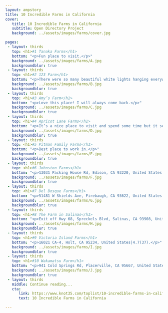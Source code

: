 ```yaml
---
layout: ampstory
title: 10 Incredible Farms in California
cover:
   title: 10 Incredible Farms in California
   subtitle: Open Directory Project
   background: ../assets/images/farms/cover.jpg

pages: 
 - layout: thirds
   top: <h1>#1 Tanaka Farms</h1>
   bottom: "<p>Fun place to visit.</p>"
   background: ../assets/images/farms/A.jpg
   backgroundblur: true   
 - layout: thirds
   top: <h1>#2 123 Farm</h1>
   bottom: "<p>There were so many beautiful white lights hanging everywere!.</p>"
   background: ../assets/images/farms/B.jpg
   backgroundblur: true  
 - layout: thirds
   top: <h1>#3 Amy’s Farm</h1>
   bottom: "<p>Love this place! I will always come back.</p>"
   background: ../assets/images/farms/C.jpg
   backgroundblur: true
 - layout: thirds
   top: <h1>#4 Apricot Lane Farms</h1>
   bottom: "<p>It’s a nice place to visit and spend some time but it seemed lacking.</p>"
   background: ../assets/images/farms/D.jpg
   backgroundblur: true  
 - layout: thirds
   top: <h1>#5 Pitman Family Farms</h1>
   bottom: "<p>Best place to work in.</p>"
   background: ../assets/images/farms/E.jpg
   backgroundblur: true  
 - layout: thirds
   top: <h1>#6 Johnston Farms</h1>
   bottom: "<p>13031 Packing House Rd, Edison, CA 93220, United States|4.7(77).</p>"
   background: ../assets/images/farms/F.jpg
   backgroundblur: true  
 - layout: thirds
   top: <h1>#7 Del Bosque Farms</h1>
   bottom: "<p>51481 W Shields Ave, Firebaugh, CA 93622, United States|4.4(59).</p>"
   background: ../assets/images/farms/G.jpg
   backgroundblur: true 
 - layout: thirds
   top: <h1>#8 The Farm in Salinas</h1>
   bottom: "<p>Exit off Hwy 68, Spreckels Blvd, Salinas, CA 93908, United States|4.6(52).</p>"
   background: ../assets/images/farms/H.jpg
   backgroundblur: true 
 - layout: thirds
   top: <h1>#9 Victoria Island Farms</h1>
   bottom: "<p>16021 CA-4, Holt, CA 95234, United States|4.7(37).</p>"
   background: ../assets/images/farms/I.jpg
   backgroundblur: true 
 - layout: thirds
   top: <h1>#10 Wakamatsu Farm</h1>
   bottom: "<p>941 Cold Springs Rd, Placerville, CA 95667, United States|4.8(37).</p>"
   background: ../assets/images/farms/J.jpg
   backgroundblur: true   
 - layout: thirds
   middle: Continue reading...
   cta:
      link: https://www.knot35.com/toplist/10-incredible-farms-in-california-you-need-to-visit/
      text: 10 Incredible Farms in California
      
---
```

